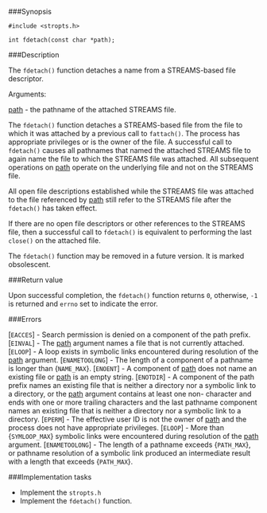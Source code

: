 ###Synopsis

`#include <stropts.h>`

`int fdetach(const char *path);`

###Description

The `fdetach()` function detaches a name from a STREAMS-based file descriptor. 

Arguments:

<u>path</u> - the pathname of the attached STREAMS file.

The `fdetach()` function detaches a STREAMS-based file from the file to which it was attached by a previous call to `fattach()`. The process has appropriate privileges or is the owner of the file. A successful call to `fdetach()` causes all pathnames that named the attached STREAMS file to again name the file to which the STREAMS file was attached. All subsequent operations on <u>path</u> operate on the underlying file and not on the STREAMS file.

All open file descriptions established while the STREAMS file was attached to the file referenced by <u>path</u> still refer to the STREAMS file after the `fdetach()` has taken effect.

If there are no open file descriptors or other references to the STREAMS file, then a successful call to `fdetach()` is equivalent to performing the last `close()` on the attached file.

The `fdetach()` function may be removed in a future version. It is marked obsolescent.
 
###Return value

Upon successful completion, the `fdetach()` function returns `0`, otherwise, `-1` is returned and `errno` set to indicate the error.

###Errors

[`EACCES`] - Search permission is denied on a component of the path prefix.
[`EINVAL`] - The <u>path</u> argument names a file that is not currently attached.
[`ELOOP`] -  A loop exists in symbolic links encountered during resolution of the <u>path</u> argument.
[`ENAMETOOLONG`] - The length of a component of a pathname is longer than {`NAME_MAX`}.
[`ENOENT`] - A component of <u>path</u> does not name an existing file or <u>path</u> is an empty string.
[`ENOTDIR`] - A component of the path prefix names an existing file that is neither a directory nor a symbolic link to a directory, or the <u>path</u> argument contains at least one non- <slash> character and ends with one or more trailing <slash> characters and the last pathname component names an existing file that is neither a directory nor a symbolic link to a directory.
[`EPERM`] - The effective user ID is not the owner of <u>path</u> and the process does not have appropriate privileges.
[`ELOOP`] - More than {`SYMLOOP_MAX`} symbolic links were encountered during resolution of the <u>path</u> argument.
[`ENAMETOOLONG`] - The length of a pathname exceeds {`PATH_MAX`}, or pathname resolution of a symbolic link produced an intermediate result with a length that exceeds {`PATH_MAX`}. 

###Implementation tasks

 * Implement the `stropts.h`
 * Implement the `fdetach()` function.